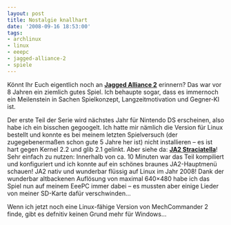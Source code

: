```yaml
---
layout: post
title: Nostalgie knallhart
date: '2008-09-16 18:53:00'
tags:
- archlinux
- linux
- eeepc
- jagged-alliance-2
- spiele
---
```


Könnt Ihr Euch eigentlich noch an <a href="http://en.wikipedia.org/wiki/Jagged_Alliance">__Jagged Alliance 2__</a> erinnern? Das war vor 8 Jahren ein ziemlich gutes Spiel. Ich behaupte sogar, dass es immernoch ein Meilenstein in Sachen Spielkonzept, Langzeitmotivation und Gegner-KI ist.

Der erste Teil der Serie wird nächstes Jahr für Nintendo DS erscheinen, also habe ich ein bisschen gegoogelt. Ich hatte mir nämlich die Version für Linux bestellt und konnte es bei meinem letzten Spielversuch (der zugegebenermaßen schon gute 5 Jahre her ist) nicht installieren &#8211; es ist hart gegen Kernel 2.2 und glib 2.1 gelinkt.
Aber siehe da: <a href="http://ja2.dragonriders.de/">__JA2 Straciatella__</a>! Sehr einfach zu nutzen: Innerhalb von ca. 10 Minuten war das Teil kompiliert und konfiguriert und ich konnte auf ein schönes braunes JA2-Hauptmenü schauen! JA2 nativ und wunderbar flüssig auf Linux im Jahr 2008! Dank der wunderbar altbackenen Auflösung von maximal 640&#215;480 habe ich das Spiel nun auf meinem EeePC immer dabei &#8211; es mussten aber einige Lieder von meiner SD-Karte dafür verschwinden&#8230;

Wenn ich jetzt noch eine Linux-fähige Version von MechCommander 2 finde, gibt es defnitiv keinen Grund mehr für Windows...